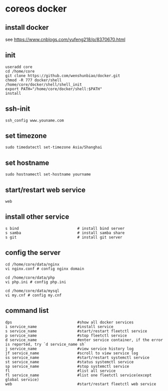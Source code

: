 # coreos docker

## install docker
    
see https://www.cnblogs.com/yufeng218/p/8370670.html

## init

    useradd core
    cd /home/core
    git clone https://github.com/wenshunbiao/docker.git
    chmod -R 777 docker/shell
    /home/core/docker/shell/shell_init
    export PATH="/home/core/docker/shell:$PATH"
    install

## ssh-init

    ssh_config www.youname.com 

## set timezone

    sudo timedatectl set-timezone Asia/Shanghai

## set hostname

    sudo hostnamectl set-hostname yourname

## start/restart web service

    web

## install other service

    s bind                          # install bind server
    s samba                         # install samba share
    s git                           # install git server

## config the server

    cd /home/core/data/nginx
    vi nginx.conf # config nginx domain

    cd /home/core/data/php
    vi php.ini # config php.ini

    cd /home/core/data/mysql
    vi my.cnf # config my.cnf

## command list

    dps                             #show all docker services
    i service_name                  #install service
    s service_name                  #start/restart fleetctl service
    p service_name                  #stop fleetctl service
    d service_name                  #enter service container, if the error is reported, try `d service_name sh`
    j service_name                  #view service history log
    jf service_name                 #scroll to view service log
    ss service_name                 #start/restart systemctl service
    st service_name                 #status systemctl service
    sp service_name                 #stop systemctl service
    fl                              #list all service
    fl service_name                 #list one fleetctl service(except global service)
    web                             #start/restart fleetctl web service

